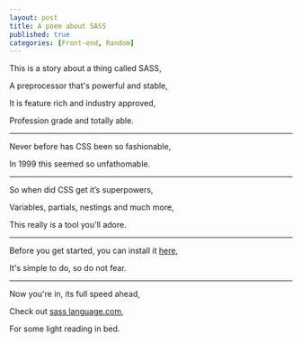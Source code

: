 ```yaml
---
layout: post
title: A poem about SASS
published: true
categories: [Front-end, Random]
---
```


This is a story about a thing called SASS,

A preprocessor that's powerful and stable,

It is feature rich and industry approved,

Profession grade and totally able.

---

Never before has CSS been so fashionable,

In 1999 this seemed so unfathomable.

---

So when did CSS get it’s superpowers,

Variables, partials, nestings and much more,

This really is a tool you'll adore.

---

Before you get started, you can install it [here](http://sass-lang.com/install),

It's simple to do, so do not fear.

---

Now you're in, its full speed ahead,

Check out [sass language.com](http://sass-lang.com/documentation/file.SASS_REFERENCE.html),

For some light reading in bed.
